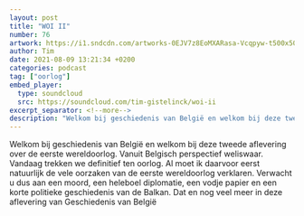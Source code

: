 ```yaml
---
layout: post
title: "WOI II"
number: 76
artwork: https://i1.sndcdn.com/artworks-0EJV7z8EoMXARasa-Vcqpyw-t500x500.jpg
author: Tim
date: 2021-08-09 13:21:34 +0200
categories: podcast
tag: ["oorlog"]
embed_player:
  type: soundcloud
  src: https://soundcloud.com/tim-gistelinck/woi-ii
excerpt_separator: <!--more-->
description: "Welkom bij geschiedenis van België en welkom bij deze tweede aflevering over de eerste wereldoorlog."
---
```

Welkom bij geschiedenis van België en welkom bij deze tweede aflevering over de eerste wereldoorlog. Vanuit Belgisch perspectief weliswaar. Vandaag trekken we definitief ten oorlog. Al moet ik daarvoor eerst natuurlijk de vele oorzaken van de eerste wereldoorlog verklaren. Verwacht u dus aan een moord, een heleboel diplomatie, een vodje papier en een korte politieke geschiedenis van de Balkan. Dat en nog veel meer in deze aflevering van Geschiedenis van België